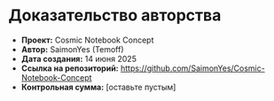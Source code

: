 # Доказательство авторства
- **Проект:** Cosmic Notebook Concept
- **Автор:** SaimonYes (Temoff)
- **Дата создания:** 14 июня 2025
- **Ссылка на репозиторий:** https://github.com/SaimonYes/Cosmic-Notebook-Concept
- **Контрольная сумма:** [оставьте пустым]
